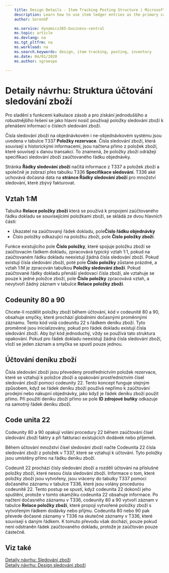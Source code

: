 ```yaml
---
    title: Design Details - Item Tracking Posting Structure | Microsoft Docs
    description: Learn how to use item ledger entries as the primary carrier of item tracking numbers.
    author: SorenGP

    ms.service: dynamics365-business-central
    ms.topic: article
    ms.devlang: na
    ms.tgt_pltfrm: na
    ms.workload: na
    ms.search.keywords: design, item tracking, posting, inventory
    ms.date: 04/01/2020
    ms.author: sgroespe

---
```

# Detaily návrhu: Struktura účtování sledování zboží
Pro sladění s funkcemi kalkulace zásob a pro získání jednoduššího a robustnějšího řešení se jako hlavní nosič používají položky sledování zboží k přenášení informací o číslech sledování zboží.

Čísla sledování zboží na objednávkovém i ne-objednávkovém systému jsou uvedena v tabulce T337 **Položky rezervace**. Čísla sledování zboží, která souvisejí s historickými informacemi, jsou načtena přímo z položek zboží, které souvisejí s danou transakcí. To znamená, že položky zboží odrážejí specifikaci sledování zboží zaúčtovaného řádku objednávky.

Stránka **Řádky sledování zboží** načítá informace z T337 a položek zboží a společně je zobrazí přes tabulku T336 **Specifikace sledování**. T336 aké uchovává dočasná data na **stránce Řádky sledování zboží** pro množství sledování, které zbývý fakturovat.

## Vztah 1:M
Tabulka **Relace položky zboží** která se používá k propojení zaúčtovaného řádku dokladu se souvisejícími položkami zboží, se skládá ze dvou hlavních částí:

* Ukazatel na zaúčtovaný řádek dokladu, pole**Číslo řádku objednávky**
* Číslo položky odkazující na položku zboží, pole **Číslo položky zboží**.

Funkce existujícího pole **Číslo položky**, které spojuje položku zboží se zaúčtovacím řádkem dokladu, zpracovává typický vztah 1:1, pokud na zaúčtovaném řádku dokladu neexistují žádná čísla sledování zboží. Pokud existují čísla sledování zboží, poté pole **Číslo položky** zůstane prázdné, a vztah 1:M je zpracován tabulkou **Položky sledování zboží**. Pokud zaúčtované řádky dokladu přenáší sledovací čísla zboží, ale vztahuje se pouze k jedné položce zboží, pole **Číslo položky** zpracovává vztah, a nevytvoří žádný záznam v tabulce **Relace položky zboží**.

## Codeunity 80 a 90
Chcete-li rozdělit položky zboží během účtování, kód v codeunitě 80 a 90, obsahuje smyčky, které prochází globálními dočasnými proměnnými záznamu. Tento kód volá codeunitu 22 s řádkem deníku zboží. Tyto proměnné jsou inicializovány, pokud pro řádek dokladu existují čísla sledování zboží. Aby byl kód jednoduchý, vždy se používá tato struktura opakování. Pokud pro řádek dokladu neexistují žádná čísla sledování zboží, vloží se jeden záznam a smyčka se spustí pouze jednou.

## Účtování deníku zboží
Čísla sledování zboží jsou převedeny prostřednictvím položek rezervace, které se vztahují k položce zboží a opakování prostřednictvím čísel sledování zboží pomocí codeunity 22. Tento koncept funguje stejným způsobem, když se řádek deníku zboží používá nepřímo k zaúčtování prodejní nebo nákupní objednávky, jako když je řádek deníku zboží použit přímo. Při použití deníku zboží přímo se pole **ID zdrojové buňky** odkazuje na samotný řádek deníku zboží.

## Code unita 22
Codeunity 80 a 90 opakují volání procedury 22 během zaúčtování čísel sledování zboží faktry a při fakturaci existujicích dodávek nebo příjemek.

Během účtování množství čísel sledování zboží načte Codeunita 22 čísla sledování zboží z položek v T337, které se vztahují k účtování. Tyto položky jsou umístěny přímo na řádku deníku zboží.

Codeunit 22 prochází čísly sledování zboží a rozdělí účtování na příslušné položky zboží, které nesou čísla sledování zboží. Informace o tom, které položky zboží jsou vytvořeny, jsou vráceny do  tabulky T337 pomocí dočasného záznamu v tabulce T336, které jsou volány procedurou codeunitě 22. Tento postup se spustí, když codeunita 22 dokončí jeho spuštění, protože v tomto okamžiku codeunita 22 obsahuje informace. Po načtení dočasného záznamu v T336, codeunity 80 a 90 vytvoří záznam v tabulce **Relace položky zboží**, které propojí vytvořené položky zboží s vytvořeným řádkem dodávky nebo příjmu. Codeunita 80 nebo 90 pak převede dočasné záznamy v T336 na skutečné záznamy v T336, které souvisejí s daným řádkem. K tomuto převodu však dochází, pouze pokud není odstraněn řádek zaúčtovaného dokladu, protože je zaúčtován pouze částečně.

## Viz také
[Detaily návrhu: Sledování zboží](design-details-item-tracking.md)   
[Detaily návrhu: Design sledování zboží](design-details-item-tracking-design.md)